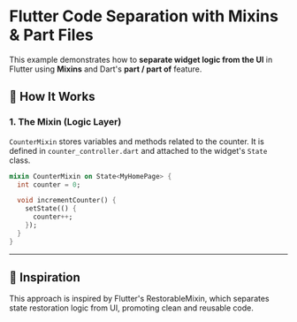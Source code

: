 # Flutter Code Separation with Mixins & Part Files

This example demonstrates how to **separate widget logic from the UI** in Flutter
using **Mixins** and Dart's **part / part of** feature.

## 🧩 How It Works

### 1. The Mixin (Logic Layer)
`CounterMixin` stores variables and methods related to the counter.
It is defined in `counter_controller.dart` and attached to the widget's `State` class.

```dart
mixin CounterMixin on State<MyHomePage> {
  int counter = 0;

  void incrementCounter() {
    setState(() {
      counter++;
    });
  }
}

```

---

## 📜 Inspiration

This approach is inspired by Flutter's RestorableMixin, which separates state restoration logic from UI, promoting clean and reusable code.